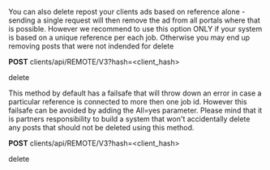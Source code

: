 You can also delete repost your clients ads based on reference alone - sending a single request will then remove the ad from all portals where that is possible. However we recommend to use this option ONLY if your system is based on a unique reference per each job. Otherwise you may end up removing posts that were not indended for delete

**POST** clients/api/REMOTE/V3?hash=<client_hash>
 
<idibu>
     <method>delete</method>
     <job ref="job_reference"></job>
</idibu>

This method by default has a failsafe that will throw down an error in case a particular reference is connected to more then one job id. However this failsafe can be avoided by adding the All=yes parameter. Please mind that it is partners responsibility to build a system that won't accidentally delete any posts that should not be deleted using this method.

**POST** clients/api/REMOTE/V3?hash=<client_hash>
 
<idibu>
     <method>delete</method>
     <job ref="job_reference" all="yes"></job>
</idibu>